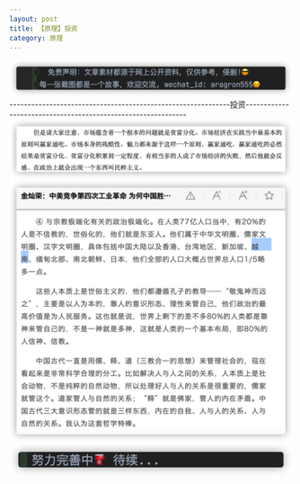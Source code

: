 ```yaml
---
layout: post
title: 【原理】投资
category: 原理
---
```

![story_new_final](https://raw.githubusercontent.com/Aragronsam/blog-pic/main/story_new_final.png)
-------------------------------------------------------------投资-------------------------------------------------------------
![finance-1](https://raw.githubusercontent.com/Aragronsam/blog-pic/main/finance-1.png)
![finance-2](https://raw.githubusercontent.com/Aragronsam/blog-pic/main/finance-2.png)
![wanshan](https://raw.githubusercontent.com/Aragronsam/blog-pic/main/wanshan.png)



  




